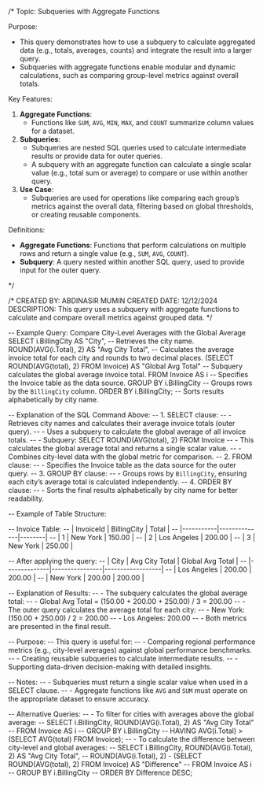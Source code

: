 /*
Topic: Subqueries with Aggregate Functions

Purpose:
- This query demonstrates how to use a subquery to calculate aggregated data (e.g., totals, averages, counts) and integrate the result into a larger query.
- Subqueries with aggregate functions enable modular and dynamic calculations, such as comparing group-level metrics against overall totals.

Key Features:
1. **Aggregate Functions**:
   - Functions like `SUM`, `AVG`, `MIN`, `MAX`, and `COUNT` summarize column values for a dataset.
2. **Subqueries**:
   - Subqueries are nested SQL queries used to calculate intermediate results or provide data for outer queries.
   - A subquery with an aggregate function can calculate a single scalar value (e.g., total sum or average) to compare or use within another query.
3. **Use Case**:
   - Subqueries are used for operations like comparing each group’s metrics against the overall data, filtering based on global thresholds, or creating reusable components.

Definitions:
- **Aggregate Functions**: Functions that perform calculations on multiple rows and return a single value (e.g., `SUM`, `AVG`, `COUNT`).
- **Subquery**: A query nested within another SQL query, used to provide input for the outer query.

*/

/*
CREATED BY: ABDINASIR MUMIN
CREATED DATE: 12/12/2024
DESCRIPTION: This query uses a subquery with aggregate functions to calculate and compare overall metrics against grouped data.
*/

-- Example Query: Compare City-Level Averages with the Global Average
SELECT
    i.BillingCity AS "City",                 -- Retrieves the city name.
    ROUND(AVG(i.Total), 2) AS "Avg City Total", -- Calculates the average invoice total for each city and rounds to two decimal places.
    (SELECT ROUND(AVG(total), 2) FROM Invoice) AS "Global Avg Total" -- Subquery calculates the global average invoice total.
FROM
    Invoice AS i                             -- Specifies the Invoice table as the data source.
GROUP BY
    i.BillingCity                            -- Groups rows by the `BillingCity` column.
ORDER BY
    i.BillingCity;                           -- Sorts results alphabetically by city name.

-- Explanation of the SQL Command Above:
-- 1. SELECT clause:
--    - Retrieves city names and calculates their average invoice totals (outer query).
--    - Uses a subquery to calculate the global average of all invoice totals.
--      - Subquery: SELECT ROUND(AVG(total), 2) FROM Invoice
--        - This calculates the global average total and returns a single scalar value.
--    - Combines city-level data with the global metric for comparison.
-- 2. FROM clause:
--    - Specifies the Invoice table as the data source for the outer query.
-- 3. GROUP BY clause:
--    - Groups rows by `BillingCity`, ensuring each city’s average total is calculated independently.
-- 4. ORDER BY clause:
--    - Sorts the final results alphabetically by city name for better readability.

-- Example of Table Structure:

-- Invoice Table:
-- | InvoiceId | BillingCity  | Total  |
-- |-----------|--------------|--------|
-- | 1         | New York     | 150.00 |
-- | 2         | Los Angeles  | 200.00 |
-- | 3         | New York     | 250.00 |

-- After applying the query:
-- | City         | Avg City Total | Global Avg Total |
-- |--------------|----------------|------------------|
-- | Los Angeles  | 200.00         | 200.00           |
-- | New York     | 200.00         | 200.00           |

-- Explanation of Results:
-- - The subquery calculates the global average total:
--   - Global Avg Total = (150.00 + 200.00 + 250.00) / 3 = 200.00
-- - The outer query calculates the average total for each city:
--   - New York: (150.00 + 250.00) / 2 = 200.00
--   - Los Angeles: 200.00
-- - Both metrics are presented in the final result.

-- Purpose:
-- This query is useful for:
-- - Comparing regional performance metrics (e.g., city-level averages) against global performance benchmarks.
-- - Creating reusable subqueries to calculate intermediate results.
-- - Supporting data-driven decision-making with detailed insights.

-- Notes:
-- - Subqueries must return a single scalar value when used in a SELECT clause.
-- - Aggregate functions like `AVG` and `SUM` must operate on the appropriate dataset to ensure accuracy.

-- Alternative Queries:
-- - To filter for cities with averages above the global average:
--   SELECT i.BillingCity, ROUND(AVG(i.Total), 2) AS "Avg City Total"
--   FROM Invoice AS i
--   GROUP BY i.BillingCity
--   HAVING AVG(i.Total) > (SELECT AVG(total) FROM Invoice);
-- - To calculate the difference between city-level and global averages:
--   SELECT i.BillingCity, ROUND(AVG(i.Total), 2) AS "Avg City Total",
--          ROUND(AVG(i.Total), 2) - (SELECT ROUND(AVG(total), 2) FROM Invoice) AS "Difference"
--   FROM Invoice AS i
--   GROUP BY i.BillingCity
--   ORDER BY Difference DESC;
